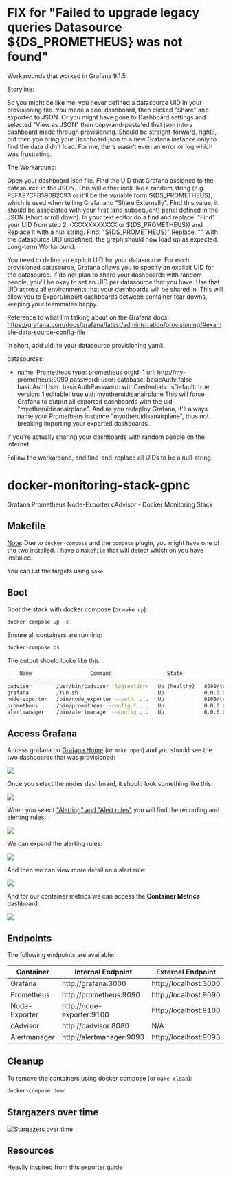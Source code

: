 # FIX for "Failed to upgrade legacy queries Datasource ${DS_PROMETHEUS} was not found"

Workarounds that worked in Grafana 9.1.5:

Storyline:

So you might be like me, you never defined a datasource UID in your provisioning file. You made a cool dashboard, then clicked "Share" and exported to JSON. Or you might have gone to Dashboard settings and selected "View as JSON" then copy-and-pasta'ed that json into a dashboard made through provisioning. Should be straight-forward, right?, but then you bring your Dashboard.json to a new Grafana instance only to find the data didn't load. For me, there wasn't even an error or log which was frustrating.

The Workaround:

Open your dashboard json file.
Find the UID that Grafana assigned to the datasource in the JSON. This will either look like a random string (e.g. PBFA97CFB590B2093 or it'll be the variable form ${DS_PROMETHEUS}, which is used when telling Grafana to "Share Externally". Find this value, it should be associated with your first (and subsequent) panel defined in the JSON (short scroll down).
In your text editor do a find and replace. "Find" your UID from step 2, (XXXXXXXXXXX or ${DS_PROMETHEUS}) and Replace it with a null string.
Find: "${DS_PROMETHEUS}"
Replace: ""
With the datasource UID undefined, the graph should now load up as expected.
Long-term Workaround:

You need to define an explicit UID for your datasource. For each provisioned datasource, Grafana allows you to specify an explicit UID for the datasource. If do not plan to share your dashboards with random people, you'll be okay to set an UID per datasource that you have. Use that UID across all environments that your dashboards will be shared in. This will allow you to Export/Import dashboards between container tear downs, keeping your teammates happy.

Reference to what I'm talking about on the Grafana docs:
https://grafana.com/docs/grafana/latest/administration/provisioning/#example-data-source-config-file

In short, add uid: <your-defined-uid-it-can-be-anything> to your datasource provisioning yaml:

datasources:
  - name: Prometheus
    type: prometheus
    orgId: 1
    url: http://my-prometheus:9090
    password:
    user:
    database:
    basicAuth: false
    basicAuthUser:
    basicAuthPassword:
    withCredentials:
    isDefault: true
    version: 1
    editable: true
    uid: myotheruidisanairplane
This will force Grafana to output all exported dashboards with the uid "myotheruidisanairplane". And as you redeploy Grafana, it'll always name your Prometheus instance "myotheruidisanairplane", thus not breaking importing your exported dashboards.

If you're actually sharing your dashboards with random people on the internet

Follow the workaround, and find-and-replace all UIDs to be a null-string.

# docker-monitoring-stack-gpnc
Grafana Prometheus Node-Exporter cAdvisor - Docker Monitoring Stack

## Makefile

[Note](https://docs.docker.com/compose/install/linux/): Due to `docker-compose` and the `compose` plugin, you might have one of the two installed. I have a `Makefile` that will detect which on you have installed.

You can list the targets using `make`.

## Boot

Boot the stack with docker compose (or `make up`):

```bash
docker-compose up -d
```

Ensure all containers are running:

```bash
docker-compose ps
```

The output should looke like this:

```bash
    Name                   Command                  State               Ports         
--------------------------------------------------------------------------------------
cadvisor        /usr/bin/cadvisor -logtostderr   Up (healthy)   8080/tcp              
grafana         /run.sh                          Up             0.0.0.0:3000->3000/tcp
node-exporter   /bin/node_exporter --path. ...   Up             9100/tcp              
prometheus      /bin/prometheus --config.f ...   Up             0.0.0.0:9090->9090/tcp
alertmanager    /bin/alertmanager --config ...   Up             0.0.0.0:9093->9093/tcp
```

## Access Grafana

Access grafana on [Grafana Home](http://localhost:3000/?orgId=1) (or `make open`) and you should see the two dashboards that was provisioned:

![](./assets/grafana-home.png)

Once you select the nodes dashboard, it should look something like this:

![](./assets/grafana-dashboard.png)

When you select ["Alerting" and "Alert rules"](http://localhost:3000/alerting/list) you will find the recording and alerting rules:

![](./assets/grafana-alerting-home.png)

We can expand the alerting rules:

![](./assets/grafana-alerting-rules.png)

And then we can view more detail on a alert rule:

![](./assets/grafana-alerting-detail.png)

And for our container metrics we can access the **Container Metrics** dashboard:

![](./assets/grafana-container-metrics.png)

## Endpoints

The following endpoints are available:

| Container      | Internal Endpoint         | External Endpoint     |
| -------------- | ------------------------- |---------------------- |
| Grafana        | http://grafana:3000       | http://localhost:3000 |
| Prometheus     | http://prometheus:9090    | http://localhost:9090 |
| Node-Exporter  | http://node-exporter:9100 | http://localhost:9100 |
| cAdvisor       | http://cadvisor:8080      | N/A                   |
| Alertmanager   | http://alertmanager:9093  | http://localhost:9093 |

## Cleanup

To remove the containers using docker compose (or `make clean`):

```bash
docker-compose down
```

## Stargazers over time

[![Stargazers over time](https://starchart.cc/ruanbekker/docker-monitoring-stack-gpnc.svg)](https://starchart.cc/ruanbekker/docker-monitoring-stack-gpnc)

## Resources

Heavily inspired from [this exporter guide](https://grafana.com/oss/prometheus/exporters/node-exporter/)
